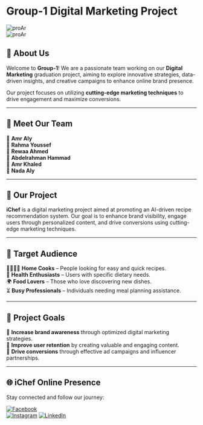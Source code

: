 #  Group-1 Digital Marketing Project  

![proAr](https://github.com/user-attachments/assets/6f1827e2-9e59-4428-8785-503340301ed0)  
                        ![proAr](https://media.discordapp.net/attachments/367063115374002177/1371468773919424512/LOGO.png?ex=68233f54&is=6821edd4&hm=d1b9a24182171a681bd22511c6806eb5b3592cbab5f42350e3f9757f3768e724&=&format=webp&quality=lossless)  

## 📌 About Us  
Welcome to **Group-1**! We are a passionate team working on our **Digital Marketing** graduation project, aiming to explore innovative strategies, data-driven insights, and creative campaigns to enhance online brand presence.  

Our project focuses on utilizing **cutting-edge marketing techniques** to drive engagement and maximize conversions.  

---

## 👥 Meet Our Team  
🔹 **Amr Aly**  
🔹 **Rahma Youssef**  
🔹 **Rewaa Ahmed**  
🔹 **Abdelrahman Hammad**  
🔹 **Amr Khaled**  
🔹 **Nada Aly**  

---

## 🎯 Our Project  
**iChef** is a digital marketing project aimed at promoting an AI-driven recipe recommendation system. Our goal is to enhance brand visibility, engage users through personalized content, and drive conversions using cutting-edge marketing techniques.  

---

## 📌 Target Audience  
👨‍👩‍👧‍👦 **Home Cooks** – People looking for easy and quick recipes.  
🥗 **Health Enthusiasts** – Users with specific dietary needs.  
🌍 **Food Lovers** – Those who love discovering new dishes.  
⏳ **Busy Professionals** – Individuals needing meal planning assistance. 

---

## 🚀 Project Goals  
🎯 **Increase brand awareness** through optimized digital marketing strategies.  
🎯 **Improve user retention** by creating valuable and engaging content.  
🎯 **Drive conversions** through effective ad campaigns and influencer partnerships.  

---

## 🌐 iChef Online Presence

Stay connected and follow our journey:

[![Facebook](https://img.shields.io/badge/Facebook-1877F2?style=for-the-badge&logo=facebook&logoColor=white)](https://www.facebook.com/profile.php?id=61574814302189)  
[![Instagram](https://img.shields.io/badge/Instagram-E4405F?style=for-the-badge&logo=instagram&logoColor=white)](https://www.instagram.com/ichef2025?igsh=ajFvOGFobXFoNGtl&utm_source=qr)
[![LinkedIn](https://img.shields.io/badge/LinkedIn-0A66C2?style=for-the-badge&logo=linkedin&logoColor=white)](https://www.linkedin.com/company/ichef2025/)
